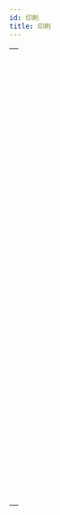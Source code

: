 ```yaml
---
id: 印刷
title: 印刷
---
```


|                                                                                                                   |
| ----------------------------------------------------------------------------------------------------------------- |
| [<!-- INCLUDE #_command_.ACCUMULATE.Syntax -->](../../commands-legacy/accumulate.md)<br/>                         |
| [<!-- INCLUDE #_command_.BLOB to print settings.Syntax -->](../../commands-legacy/blob-to-print-settings.md)<br/> |
| [<!-- INCLUDE #_command_.BREAK LEVEL.Syntax -->](../../commands-legacy/break-level.md)<br/>                       |
| [<!-- INCLUDE #_command_.CLOSE PRINTING JOB.Syntax -->](../../commands-legacy/close-printing-job.md)<br/>         |
| [<!-- INCLUDE #_command_.Get current printer.Syntax -->](../../commands-legacy/get-current-printer.md)<br/>       |
| [<!-- INCLUDE #_command_.Get print marker.Syntax -->](../../commands-legacy/get-print-marker.md)<br/>             |
| [<!-- INCLUDE #_command_.GET PRINT OPTION.Syntax -->](../../commands-legacy/get-print-option.md)<br/>             |
| [<!-- INCLUDE #_command_.Get print preview.Syntax -->](../../commands-legacy/get-print-preview.md)<br/>           |
| [<!-- INCLUDE #_command_.GET PRINTABLE AREA.Syntax -->](../../commands-legacy/get-printable-area.md)<br/>         |
| [<!-- INCLUDE #_command_.GET PRINTABLE MARGIN.Syntax -->](../../commands-legacy/get-printable-margin.md)<br/>     |
| [<!-- INCLUDE #_command_.Get printed height.Syntax -->](../../commands-legacy/get-printed-height.md)<br/>         |
| [<!-- INCLUDE #_command_.Is in print preview.Syntax -->](../../commands-legacy/is-in-print-preview.md)<br/>       |
| [<!-- INCLUDE #_command_.Level.Syntax -->](../../commands-legacy/level.md)<br/>                                   |
| [<!-- INCLUDE #_command_.OPEN PRINTING JOB.Syntax -->](../../commands-legacy/open-printing-job.md)<br/>           |
| [<!-- INCLUDE #_command_.PAGE BREAK.Syntax -->](../../commands-legacy/page-break.md)<br/>                         |
| [<!-- INCLUDE #_command_.Print form.Syntax -->](../../commands/print-form.md)<br/>                                |
| [<!-- INCLUDE #_command_.PRINT LABEL.Syntax -->](../../commands-legacy/print-label.md)<br/>                       |
| [<!-- INCLUDE #_command_.Print object.Syntax -->](../../commands-legacy/print-object.md)<br/>                     |
| [<!-- INCLUDE #_command_.PRINT OPTION VALUES.Syntax -->](../../commands-legacy/print-option-values.md)<br/>       |
| [<!-- INCLUDE #_command_.PRINT RECORD.Syntax -->](../../commands-legacy/print-record.md)<br/>                     |
| [<!-- INCLUDE #_command_.PRINT SELECTION.Syntax -->](../../commands-legacy/print-selection.md)<br/>               |
| [<!-- INCLUDE #_command_.PRINT SETTINGS.Syntax -->](../../commands-legacy/print-settings.md)<br/>                 |
| [<!-- INCLUDE #_command_.Print settings to BLOB.Syntax -->](../../commands-legacy/print-settings-to-blob.md)<br/> |
| [<!-- INCLUDE #_command_.PRINTERS LIST.Syntax -->](../../commands-legacy/printers-list.md)<br/>                   |
| [<!-- INCLUDE #_command_.Printing page.Syntax -->](../../commands-legacy/printing-page.md)<br/>                   |
| [<!-- INCLUDE #_command_.SET CURRENT PRINTER.Syntax -->](../../commands-legacy/set-current-printer.md)<br/>       |
| [<!-- INCLUDE #_command_.SET PRINT MARKER.Syntax -->](../../commands-legacy/set-print-marker.md)<br/>             |
| [<!-- INCLUDE #_command_.SET PRINT OPTION.Syntax -->](../../commands-legacy/set-print-option.md)<br/>             |
| [<!-- INCLUDE #_command_.SET PRINT PREVIEW.Syntax -->](../../commands-legacy/set-print-preview.md)<br/>           |
| [<!-- INCLUDE #_command_.SET PRINTABLE MARGIN.Syntax -->](../../commands-legacy/set-printable-margin.md)<br/>     |
| [<!-- INCLUDE #_command_.Subtotal.Syntax -->](../../commands-legacy/subtotal.md)<br/>                             |
